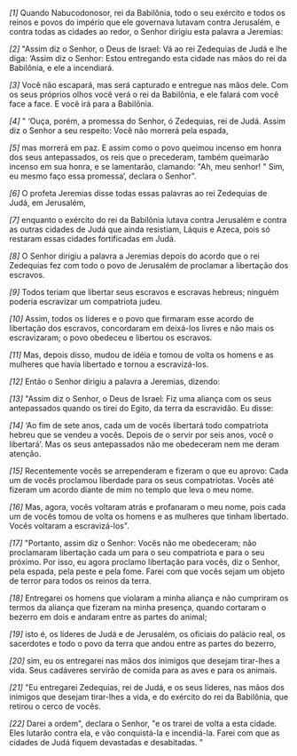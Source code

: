 *[1]* Quando Nabucodonosor, rei da Babilônia, todo o seu exército e todos os reinos e povos do império que ele governava lutavam contra Jerusalém, e contra todas as cidades ao redor, o Senhor dirigiu esta palavra a Jeremias:

*[2]* "Assim diz o Senhor, o Deus de Israel: Vá ao rei Zedequias de Judá e lhe diga: ‘Assim diz o Senhor: Estou entregando esta cidade nas mãos do rei da Babilônia, e ele a incendiará.

*[3]* Você não escapará, mas será capturado e entregue nas mãos dele. Com os seus próprios olhos você verá o rei da Babilônia, e ele falará com você face a face. E você irá para a Babilônia.

*[4]* " ‘Ouça, porém, a promessa do Senhor, ó Zedequias, rei de Judá. Assim diz o Senhor a seu respeito: Você não morrerá pela espada,

*[5]* mas morrerá em paz. E assim como o povo queimou incenso em honra dos seus antepassados, os reis que o precederam, também queimarão incenso em sua honra, e se lamentarão, clamando: "Ah, meu senhor! " Sim, eu mesmo faço essa promessa’, declara o Senhor".

*[6]* O profeta Jeremias disse todas essas palavras ao rei Zedequias de Judá, em Jerusalém,

*[7]* enquanto o exército do rei da Babilônia lutava contra Jerusalém e contra as outras cidades de Judá que ainda resistiam, Láquis e Azeca, pois só restaram essas cidades fortificadas em Judá.

*[8]* O Senhor dirigiu a palavra a Jeremias depois do acordo que o rei Zedequias fez com todo o povo de Jerusalém de proclamar a libertação dos escravos.

*[9]* Todos teriam que libertar seus escravos e escravas hebreus; ninguém poderia escravizar um compatriota judeu.

*[10]* Assim, todos os líderes e o povo que firmaram esse acordo de libertação dos escravos, concordaram em deixá-los livres e não mais os escravizaram; o povo obedeceu e libertou os escravos.

*[11]* Mas, depois disso, mudou de idéia e tomou de volta os homens e as mulheres que havia libertado e tornou a escravizá-los.

*[12]* Então o Senhor dirigiu a palavra a Jeremias, dizendo:

*[13]* "Assim diz o Senhor, o Deus de Israel: Fiz uma aliança com os seus antepassados quando os tirei do Egito, da terra da escravidão. Eu disse:

*[14]* ‘Ao fim de sete anos, cada um de vocês libertará todo compatriota hebreu que se vendeu a vocês. Depois de o servir por seis anos, você o libertará’. Mas os seus antepassados não me obedeceram nem me deram atenção.

*[15]* Recentemente vocês se arrependeram e fizeram o que eu aprovo: Cada um de vocês proclamou liberdade para os seus compatriotas. Vocês até fizeram um acordo diante de mim no templo que leva o meu nome.

*[16]* Mas, agora, vocês voltaram atrás e profanaram o meu nome, pois cada um de vocês tomou de volta os homens e as mulheres que tinham libertado. Vocês voltaram a escravizá-los".

*[17]* "Portanto, assim diz o Senhor: Vocês não me obedeceram; não proclamaram libertação cada um para o seu compatriota e para o seu próximo. Por isso, eu agora proclamo libertação para vocês, diz o Senhor, pela espada, pela peste e pela fome. Farei com que vocês sejam um objeto de terror para todos os reinos da terra.

*[18]* Entregarei os homens que violaram a minha aliança e não cumpriram os termos da aliança que fizeram na minha presença, quando cortaram o bezerro em dois e andaram entre as partes do animal;

*[19]* isto é, os líderes de Judá e de Jerusalém, os oficiais do palácio real, os sacerdotes e todo o povo da terra que andou entre as partes do bezerro,

*[20]* sim, eu os entregarei nas mãos dos inimigos que desejam tirar-lhes a vida. Seus cadáveres servirão de comida para as aves e para os animais.

*[21]* "Eu entregarei Zedequias, rei de Judá, e os seus líderes, nas mãos dos inimigos que desejam tirar-lhes a vida, e do exército do rei da Babilônia, que retirou o cerco de vocês.

*[22]* Darei a ordem", declara o Senhor, "e os trarei de volta a esta cidade. Eles lutarão contra ela, e vão conquistá-la e incendiá-la. Farei com que as cidades de Judá fiquem devastadas e desabitadas. "


